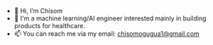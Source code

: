 - 👋 Hi, I’m Chisom
- 👀 I'm a machine learning/AI engineer interested mainly in building products for healthcare. 
- 📫 You can reach me via my email: chisomogugua1@gmail.com



